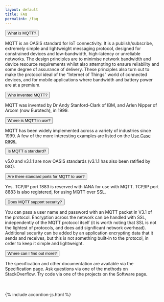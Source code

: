 ```yaml
---
layout: default
title: FAQ
permalink: /faq
---
```


<div class="accordion-wrapper" style="margin-bottom: 50px;">
   <button class="accordion">What is MQTT?</button>
   <div class="panel">
      <p>MQTT is an OASIS standard for IoT connectivity. It is a publish/subscribe, extremely simple and lightweight messaging protocol, designed for constrained devices and low-bandwidth, high-latency or unreliable networks. The design principles are to minimise network bandwidth and device resource requirements whilst also attempting to ensure reliability and some degree of assurance of delivery. These principles also turn out to make the protocol ideal of the “Internet of Things” world of connected devices, and for mobile applications where bandwidth and battery power are at a premium.</p>
   </div>
   <button class="accordion">Who invented MQTT?</button>
   <div class="panel">
      <p>MQTT was invented by Dr Andy Stanford-Clark of IBM, and Arlen Nipper of Arcom (now Eurotech), in 1999.</p>
   </div>
   <button class="accordion">Where is MQTT in use?</button>
   <div class="panel">
      <p>MQTT has been widely implemented across a variety of industries since 1999. A few of the more interesting examples are listed on the <a href="/use-cases" alt="Use Cases" title="Use Cases">Use Case page.</a></p>
   </div>
   <button class="accordion">Is MQTT a standard?</button>
   <div class="panel">
      <p>v5.0 and v3.1.1 are now OASIS standards (v3.1.1 has also been ratified by ISO).</p>
   </div>
   <button class="accordion">Are there standard ports for MQTT to use?</button>
   <div class="panel">
      <p>Yes. TCP/IP port 1883 is reserved with IANA for use with MQTT. TCP/IP port 8883 is also registered, for using MQTT over SSL.</p>
   </div>
   <button class="accordion">Does MQTT support security?</button>
   <div class="panel">
      <p>You can pass a user name and password with an MQTT packet in V3.1 of the protocol. Encryption across the network can be handled with SSL, independently of the MQTT protocol itself (it is worth noting that SSL is not the lightest of protocols, and does add significant network overhead). Additional security can be added by an application encrypting data that it sends and receives, but this is not something built-in to the protocol, in order to keep it simple and lightweight.</p>
   </div>
   <button class="accordion">Where can I find out more?</button>
   <div class="panel">
      <p>The specification and other documentation are available via the Specification page. Ask questions via one of the methods on StackOverflow. Try code via one of the projects on the Software page.</p>
   </div>
</div>

{% include accordion-js.html %}